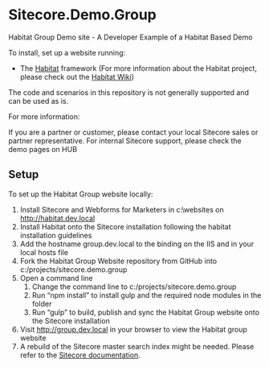 # Sitecore.Demo.Group
Habitat Group Demo site - A Developer Example of a Habitat Based Demo

To install, set up a website running:
* The [Habitat](https://github.com/sitecore/habitat) framework (For more information about the Habitat project, please check out the [Habitat Wiki](https://github.com/sitecore/habitat/wiki))

The code and scenarios in this repository is not generally supported and can be used as is.

For more information:

If you are a partner or customer, please contact your local Sitecore sales or partner representative.
For internal Sitecore support, please check the demo pages on HUB

## Setup
To set up the Habitat Group website locally:  

1. Install Sitecore and Webforms for Marketers in c:\websites on http://habitat.dev.local
2. Install Habitat onto the Sitecore installation following the habitat installation guidelines
3. Add the hostname group.dev.local to the binding on the IIS and in your local hosts file
4. Fork the Habitat Group Website repository from GitHub into c:/projects/sitecore.demo.group
5. Open a command line
    1. Change the command line to c:/projects/sitecore.demo.group
    2. Run “npm install” to install gulp and the required node modules in the folder
    3. Run “gulp” to build, publish and sync the Habitat Group website onto the Sitecore installation
6. Visit http://group.dev.local in your browser to view the Habitat group website
7. A rebuild of the Sitecore master search index might be needed. Please refer to the [Sitecore documentation](https://doc.sitecore.net/sitecore_experience_platform/setting_up__maintaining/search_and_indexing/indexing/rebuild_search_indexes).
